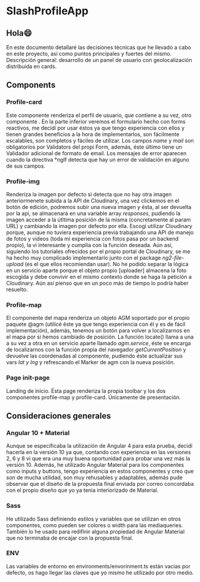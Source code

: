 # SlashProfileApp

## Hola😄
En este documento detallaré las decisiones técnicas que he llevado a cabo en este proyecto, así como puntos principales y fuertes del mismo.
Descripción general: desarrollo de un panel de usuario con geolocalización distribuida en cards.

## Components
### Profile-card
Este componente renderiza el perfil de usuario, que contiene a su vez, otro componente <profile-img>.
En la parte inferior veremos el formulario hecho con forms reactivos, me decidí por usar éstos ya que tengo experiencia con ellos y tienen grandes beneficios a la hora de implementarlos, son fácilmente escalables, son completos y fáciles de utilizar.
Los campos *name* y *mail* son obligatorios por Validators del propi Form, además, éste último tiene un Validador adicional de formato de email.
Los mensajes de error aparecen cuando la directiva *ngIf detecta que hay un error de validación en alguno de sus campos.

### Profile-img
Renderiza la imagen por defecto si detecta que no hay otra imagen anteriormenete subida a la API de Cloudinary, una vez clickemos en el botón de edición, podremos subir una nueva imagen y ésta, al ser devuelta por la api, se almacenará en una variable array *responses*, pudiendo la imagen acceder a la útltima posición de la misma (concretamente al param URL) y cambiando la imagen por defecto por ella.
Escogí utilizar Cloudinary porque, aunque no tuviera experiencia previa trabajando una API de manejo de fotos y videos (toda mi experiencia con fotos pasa por un backend propio), la ví interesante y cumplía con la función deseada. Aún así, siguiendo los tutoriales ofrecidos por el propio portal de Cloudinary, se me ha hecho muy complicado implementarlo junto con el package *ng2-file-upload* (es el que ellos recomiendan usar). No he podido separar la lógica en un servicio aparte porque el objeto propio [uploader] almacena la foto escogida y debe convivir en el mismo contexto donde se haga la petición a Cloudinary. Aún así pienso que en un poco más de tiempo lo podría haber resuelto.

### Profile-map
El componente del mapa renderiza un objeto AGM soportado por el propio paquete @agm (utilicé éste ya que tengo experiencia con él y es de fácil implementación), además, tenemos un botón para volver a localizarnos en el mapa por si hemos cambiado de posición. La función locate() llama a una a su vez a otra en un servicio aparte llamado *agm.service*, éste se encarga de localizarnos con la función propia del navegador *getCurrentPosition* y devuelve las coordenadas al componente, pudiendo éste actualizar sus vars *lat y lng* y refrescando el Marker de agm con la nueva posición.

### Page init-page
Landing de inicio. Ésta page renderiza la propia toolbar y los dos componentes profile-map y profile-card.
Únicamente de presentación.

## Consideraciones generales

### Angular 10 + Material
Aunque se especificaba la utilización de Angular 4 para esta prueba, decidí hacerla en la versión 10 ya que, contando con experiencia en las versiones 2, 6 y 8 vi que era una muy buena oportunidad para probar una vez más la versión 10. Además, he utilizado Angular Material para los componentes como inputs y buttons, tengo experiencia en estos componentes y creo que son de mucha utilidad, son muy rehusables y adaptables, además pude observar que el diseño de la propuesta final enviada por correo concordaba con el propio diseño que yo ya tenia interiorizado de Material.

### Sass
He utilizado Sass definiendo estilos y variables que se utilizan en otros componentes, como pueden ser colores o width para las mediaqueries. También lo he usado para redifinir alguna propiedad de Angular Material que no terminaba de encajar con la propuesta final.

### ENV
Las variables de entorno en environments/envorinment.ts están vacías por defecto, os hago llegar las claves que yo mismo he utilizado por otro medio.
